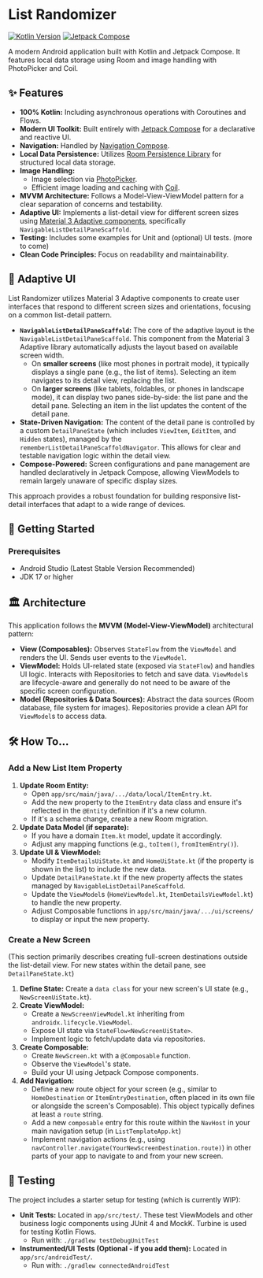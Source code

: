 # List Randomizer

[![Kotlin Version](https://img.shields.io/badge/Kotlin-2.2.20-blue.svg)](https://kotlinlang.org)
[![Jetpack Compose](https://img.shields.io/badge/Jetpack%20Compose-2025.09.00-brightgreen.svg)](https://developer.android.com/jetpack/compose)

A modern Android application built with Kotlin and Jetpack Compose. It features local data storage using Room and image handling with PhotoPicker and Coil.

## ✨ Features

*   **100% Kotlin:** Including asynchronous operations with Coroutines and Flows.
*   **Modern UI Toolkit:** Built entirely with [Jetpack Compose](https://developer.android.com/jetpack/compose) for a declarative and reactive UI.
*   **Navigation:** Handled by [Navigation Compose](https://developer.android.com/jetpack/compose/navigation).
*   **Local Data Persistence:** Utilizes [Room Persistence Library](https://developer.android.com/training/data-storage/room) for structured local data storage.
*   **Image Handling:**
    *   Image selection via [PhotoPicker](https://developer.android.com/training/data-storage/shared/photopicker).
    *   Efficient image loading and caching with [Coil](https://coil-kt.github.io/coil/).
*   **MVVM Architecture:** Follows a Model-View-ViewModel pattern for a clear separation of concerns and testability.
*   **Adaptive UI:** Implements a list-detail view for different screen sizes using [Material 3 Adaptive components](https://m3.material.io/libraries/adaptive/overview), specifically `NavigableListDetailPaneScaffold`.
*   **Testing:** Includes some examples for Unit and (optional) UI tests. (more to come)
*   **Clean Code Principles:** Focus on readability and maintainability.

## 📱 Adaptive UI

List Randomizer utilizes Material 3 Adaptive components to create user interfaces that respond to different screen sizes and orientations, focusing on a common list-detail pattern.

*   **`NavigableListDetailPaneScaffold`:** The core of the adaptive layout is the `NavigableListDetailPaneScaffold`. This component from the Material 3 Adaptive library automatically adjusts the layout based on available screen width.
    *   On **smaller screens** (like most phones in portrait mode), it typically displays a single pane (e.g., the list of items). Selecting an item navigates to its detail view, replacing the list.
    *   On **larger screens** (like tablets, foldables, or phones in landscape mode), it can display two panes side-by-side: the list pane and the detail pane. Selecting an item in the list updates the content of the detail pane.
*   **State-Driven Navigation:** The content of the detail pane is controlled by a custom `DetailPaneState` (which includes `ViewItem`, `EditItem`, and `Hidden` states), managed by the `rememberListDetailPaneScaffoldNavigator`. This allows for clear and testable navigation logic within the detail view.
*   **Compose-Powered:** Screen configurations and pane management are handled declaratively in Jetpack Compose, allowing ViewModels to remain largely unaware of specific display sizes.

This approach provides a robust foundation for building responsive list-detail interfaces that adapt to a wide range of devices.

## 🚀 Getting Started

### Prerequisites

*   Android Studio (Latest Stable Version Recommended)
*   JDK 17 or higher

## 🏛️ Architecture

This application follows the **MVVM (Model-View-ViewModel)** architectural pattern:

*   **View (Composables):** Observes `StateFlow` from the `ViewModel` and renders the UI. Sends user events to the `ViewModel`.
*   **ViewModel:** Holds UI-related state (exposed via `StateFlow`) and handles UI logic. Interacts with Repositories to fetch and save data. `ViewModel`s are lifecycle-aware and generally do not need to be aware of the specific screen configuration.
*   **Model (Repositories & Data Sources):** Abstract the data sources (Room database, file system for images). Repositories provide a clean API for `ViewModel`s to access data.

## 🛠️ How To...

### Add a New List Item Property

1.  **Update Room Entity:**
    *   Open `app/src/main/java/.../data/local/ItemEntry.kt`.
    *   Add the new property to the `ItemEntry` data class and ensure it's reflected in the `@Entity` definition if it's a new column.
    *   If it's a schema change, create a new Room migration.
2.  **Update Data Model (if separate):**
    *   If you have a domain `Item.kt` model, update it accordingly.
    *   Adjust any mapping functions (e.g., `toItem()`, `fromItemEntry()`).
3.  **Update UI & ViewModel:**
    *   Modify `ItemDetailsUiState.kt` and `HomeUiState.kt` (if the property is shown in the list) to include the new data.
    *   Update `DetailPaneState.kt` if the new property affects the states managed by `NavigableListDetailPaneScaffold`.
    *   Update the `ViewModel`s (`HomeViewModel.kt`, `ItemDetailsViewModel.kt`) to handle the new property.
    *   Adjust Composable functions in `app/src/main/java/.../ui/screens/` to display or input the new property.

### Create a New Screen

(This section primarily describes creating full-screen destinations outside the list-detail view. For new states within the detail pane, see `DetailPaneState.kt`)

1.  **Define State:** Create a `data class` for your new screen's UI state (e.g., `NewScreenUiState.kt`).
2.  **Create ViewModel:**
    *   Create a `NewScreenViewModel.kt` inheriting from `androidx.lifecycle.ViewModel`.
    *   Expose UI state via `StateFlow<NewScreenUiState>`.
    *   Implement logic to fetch/update data via repositories.
3.  **Create Composable:**
    *   Create `NewScreen.kt` with a `@Composable` function.
    *   Observe the `ViewModel`'s state.
    *   Build your UI using Jetpack Compose components.
4.  **Add Navigation:**
    *   Define a new route object for your screen (e.g., similar to `HomeDestination` or `ItemEntryDestination`, often placed in its own file or alongside the screen's Composable). This object typically defines at least a `route` string.
    *   Add a new `composable` entry for this route within the `NavHost` in your main navigation setup (in `ListTemplateApp.kt`)
    *   Implement navigation actions (e.g., using `navController.navigate(YourNewScreenDestination.route)`) in other parts of your app to navigate to and from your new screen.

## 🧪 Testing

The project includes a starter setup for testing (which is currently WIP):

*   **Unit Tests:** Located in `app/src/test/`. These test ViewModels and other business logic components using JUnit 4 and MockK. Turbine is used for testing Kotlin Flows.
    *   Run with: `./gradlew testDebugUnitTest`
*   **Instrumented/UI Tests (Optional - if you add them):** Located in `app/src/androidTest/`.
    *   Run with: `./gradlew connectedAndroidTest`
